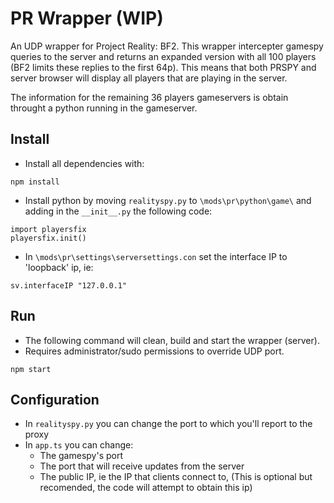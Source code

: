 # PR Wrapper (WIP)
An UDP wrapper for Project Reality: BF2. This wrapper intercepter gamespy queries to the server and returns an expanded version with all 100 players (BF2 limits these replies to the first 64p). This means that both PRSPY and server browser will display all players that are playing in the server.

The information for the remaining 36 players gameservers is obtain throught a python running in the gameserver.


## Install
- Install all dependencies with:
```
npm install
```
- Install python by moving ```realityspy.py``` to ```\mods\pr\python\game\``` and adding in the ```__init__.py```  the following code:
```
import playersfix
playersfix.init()
```
- In ```\mods\pr\settings\serversettings.con``` set the interface IP to 'loopback' ip, ie: 
```
sv.interfaceIP "127.0.0.1"
```


## Run
- The following command will clean, build and start the wrapper (server).
- Requires administrator/sudo permissions to override UDP port.
```
npm start
```

## Configuration
- In ```realityspy.py``` you can change the port to which you'll report to the proxy
- In ```app.ts``` you can change:
  - The gamespy's port
  - The port that will receive updates from the server
  - The public IP, ie the IP that clients connect to, (This is optional but recomended, the code will attempt to obtain this ip)


